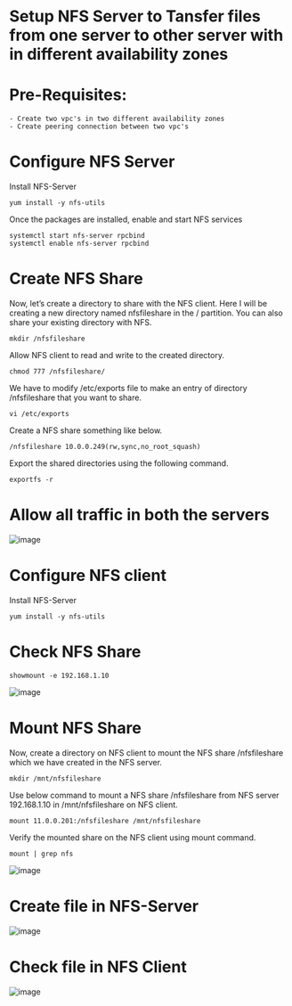 # Setup NFS Server to Tansfer files from one server to other server with in different availability zones

# Pre-Requisites:
    - Create two vpc's in two different availability zones
    - Create peering connection between two vpc's
# Configure NFS Server
Install NFS-Server

    yum install -y nfs-utils

Once the packages are installed, enable and start NFS services

    systemctl start nfs-server rpcbind
    systemctl enable nfs-server rpcbind

# Create NFS Share
  Now, let’s create a directory to share with the NFS client. Here I will be creating a new directory named nfsfileshare in the / partition.
  You can also share your existing directory with NFS.
  
    mkdir /nfsfileshare
    
  Allow NFS client to read and write to the created directory.
  
    chmod 777 /nfsfileshare/
    
  We have to modify /etc/exports file to make an entry of directory /nfsfileshare that you want to share.
    
    vi /etc/exports
    
  Create a NFS share something like below.
    
    /nfsfileshare 10.0.0.249(rw,sync,no_root_squash)
  
  Export the shared directories using the following command.
    
    exportfs -r
# Allow all traffic in both the servers
![image](https://user-images.githubusercontent.com/58024415/95090178-9bea6d80-0742-11eb-9373-c44fb5ddb824.png)

# Configure NFS client
Install NFS-Server

    yum install -y nfs-utils
    
# Check NFS Share
    showmount -e 192.168.1.10
![image](https://user-images.githubusercontent.com/58024415/95088497-aa378a00-0740-11eb-83b6-4e24e4dda85f.png)
# Mount NFS Share
Now, create a directory on NFS client to mount the NFS share /nfsfileshare which we have created in the NFS server.

    mkdir /mnt/nfsfileshare

Use below command to mount a NFS share /nfsfileshare from NFS server 192.168.1.10 in /mnt/nfsfileshare on NFS client.

    mount 11.0.0.201:/nfsfileshare /mnt/nfsfileshare
    
Verify the mounted share on the NFS client using mount command.

    mount | grep nfs
![image](https://user-images.githubusercontent.com/58024415/95088729-f1be1600-0740-11eb-963b-9572bb791cf8.png)

# Create file in NFS-Server
![image](https://user-images.githubusercontent.com/58024415/95088830-10bca800-0741-11eb-9e30-b74f88ef1c6a.png)
# Check file in NFS Client
![image](https://user-images.githubusercontent.com/58024415/95088951-32b62a80-0741-11eb-8be7-17c00a5622e7.png)
